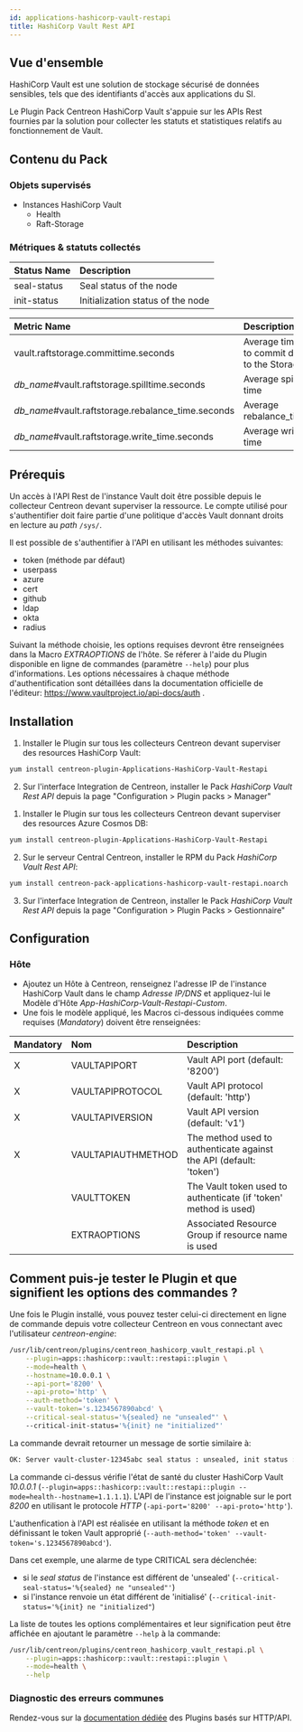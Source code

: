 ```yaml
---
id: applications-hashicorp-vault-restapi
title: HashiCorp Vault Rest API
---
```


## Vue d'ensemble

HashiCorp Vault est une solution de stockage sécurisé de données sensibles, tels que des identifiants d'accès aux applications du SI.

Le Plugin Pack Centreon HashiCorp Vault s'appuie sur les APIs Rest fournies par la solution pour collecter les statuts et statistiques
relatifs au fonctionnement de Vault.

## Contenu du Pack

### Objets supervisés

* Instances HashiCorp Vault
    * Health
    * Raft-Storage

### Métriques & statuts collectés 

<!--DOCUSAURUS_CODE_TABS-->

<!--Health-->

| Status Name | Description                       |
|:------------|:----------------------------------|
| seal-status | Seal status of the node           |
| init-status | Initialization status of the node |

<!--Raft-Storage-->

| Metric Name                                        | Description                                | Unit |
|:---------------------------------------------------|:-------------------------------------------|:-----|
| vault.raftstorage.committime.seconds               | Average time to commit data to the Storage | s    |
| *db_name*#vault.raftstorage.spilltime.seconds      | Average spill time                         | s    |
| *db_name*#vault.raftstorage.rebalance_time.seconds | Average rebalance_time                     | s    |
| *db_name*#vault.raftstorage.write_time.seconds     | Average write time                         | s    |

<!--END_DOCUSAURUS_CODE_TABS-->

## Prérequis

Un accès à l'API Rest de l'instance Vault doit être possible depuis le collecteur Centreon devant superviser la ressource.
Le compte utilisé pour s'authentifier doit faire partie d'une politique d'accès Vault donnant droits en lecture au *path* `/sys/`.

Il est possible de s'authentifier à l'API en utilisant les méthodes suivantes:
* token (méthode par défaut)
* userpass
* azure
* cert
* github
* ldap
* okta
* radius

Suivant la méthode choisie, les options requises devront être renseignées dans la Macro *EXTRAOPTIONS* de l'hôte. Se réferer à l'aide du Plugin
disponible en ligne de commandes (paramètre ```--help```) pour plus d'informations.
Les options nécessaires à chaque méthode d'authentification sont détaillées dans la documentation officielle de l'éditeur:
https://www.vaultproject.io/api-docs/auth .

## Installation 

<!--DOCUSAURUS_CODE_TABS-->

<!--Online IMP Licence & IT-100 Editions-->

1. Installer le Plugin sur tous les collecteurs Centreon devant superviser des resources HashiCorp Vault:

```bash
yum install centreon-plugin-Applications-HashiCorp-Vault-Restapi
```

2. Sur l'interface Integration de Centreon, installer le Pack *HashiCorp Vault Rest API* depuis la page "Configuration > Plugin packs > Manager"

<!--Offline IMP License-->

1. Installer le Plugin sur tous les collecteurs Centreon devant superviser des resources Azure Cosmos DB:

```bash
yum install centreon-plugin-Applications-HashiCorp-Vault-Restapi
```

2. Sur le serveur Central Centreon, installer le RPM du Pack *HashiCorp Vault Rest API*:

```bash
yum install centreon-pack-applications-hashicorp-vault-restapi.noarch
```

3. Sur l'interface Integration de Centreon, installer le Pack *HashiCorp Vault Rest API* depuis la page "Configuration > Plugin Packs > Gestionnaire"

<!--END_DOCUSAURUS_CODE_TABS-->

## Configuration

### Hôte

* Ajoutez un Hôte à Centreon, renseignez l'adresse IP de l'instance HashiCorp Vault dans le champ *Adresse IP/DNS*
et appliquez-lui le Modèle d'Hôte *App-HashiCorp-Vault-Restapi-Custom*.
* Une fois le modèle appliqué, les Macros ci-dessous indiquées comme requises (*Mandatory*) doivent être renseignées:

| Mandatory | Nom                | Description                                                        |
|:----------|:-------------------|:-------------------------------------------------------------------|
| X         | VAULTAPIPORT       | Vault API port (default: '8200')                                   |
| X         | VAULTAPIPROTOCOL   | Vault API protocol (default: 'http')                               |
| X         | VAULTAPIVERSION    | Vault API version (default: 'v1')                                  |
| X         | VAULTAPIAUTHMETHOD | The method used to authenticate against the API (default: 'token') |
|           | VAULTTOKEN         | The Vault token used to authenticate (if 'token' method is used)   |
|           | EXTRAOPTIONS       | Associated Resource Group if resource name is used                 |

## Comment puis-je tester le Plugin et que signifient les options des commandes ?

Une fois le Plugin installé, vous pouvez tester celui-ci directement en ligne de commande depuis votre collecteur Centreon en
vous connectant avec l'utilisateur *centreon-engine*:

```bash
/usr/lib/centreon/plugins/centreon_hashicorp_vault_restapi.pl \
    --plugin=apps::hashicorp::vault::restapi::plugin \
    --mode=health \
    --hostname=10.0.0.1 \
    --api-port='8200' \
    --api-proto='http' \
    --auth-method='token' \
    --vault-token='s.1234567890abcd' \
    --critical-seal-status='%{sealed} ne "unsealed"' \ 
    --critical-init-status='%{init} ne "initialized"'
```

La commande devrait retourner un message de sortie similaire à:

```bash
OK: Server vault-cluster-12345abc seal status : unsealed, init status : initialized |
```

La commande ci-dessus vérifie l'état de santé du cluster HashiCorp Vault *10.0.0.1* (```--plugin=apps::hashicorp::vault::restapi::plugin
--mode=health--hostname=1.1.1.1```).
L'API de l'instance est joignable sur le port *8200* en utilisant le protocole *HTTP* (```-api-port='8200' --api-proto='http'```).

L'authenfication à l'API est réalisée en utilisant la méthode *token* et en définissant le token Vault approprié (```--auth-method='token'
--vault-token='s.1234567890abcd'```).

Dans cet exemple, une alarme de type CRITICAL sera déclenchée:
* si le *seal status* de l'instance est différent de 'unsealed' (```--critical-seal-status='%{sealed} ne "unsealed"'```)
* si l'instance renvoie un état différent de 'initialisé' (```--critical-init-status='%{init} ne "initialized"```)

La liste de toutes les options complémentaires et leur signification peut être affichée en ajoutant le paramètre ```--help```
à la commande:

```bash
/usr/lib/centreon/plugins/centreon_hashicorp_vault_restapi.pl \
    --plugin=apps::hashicorp::vault::restapi::plugin \
    --mode=health \
    --help
```

### Diagnostic des erreurs communes  

Rendez-vous sur la [documentation dédiée](../tutorials/troubleshooting-plugins#http-and-api-checks) des Plugins basés sur HTTP/API.

